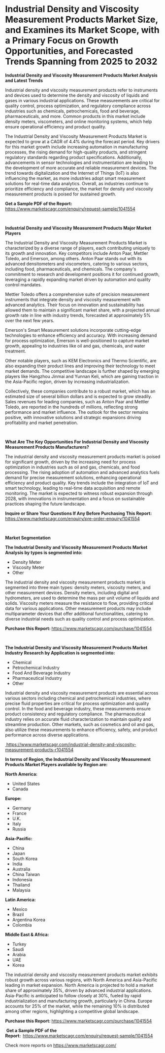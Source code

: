 <p><h1>Industrial Density and Viscosity Measurement Products Market Size, and Examines its Market Scope, with a Primary Focus on Growth Opportunities, and Forecasted Trends Spanning from 2025 to 2032</h1></p><p><strong>Industrial Density and Viscosity Measurement Products Market Analysis and Latest Trends</strong></p>
<p><p>Industrial density and viscosity measurement products refer to instruments and devices used to determine the density and viscosity of liquids and gases in various industrial applications. These measurements are critical for quality control, process optimization, and regulatory compliance across industries such as chemicals, petrochemicals, food and beverage, pharmaceuticals, and more. Common products in this market include density meters, viscometers, and online monitoring systems, which help ensure operational efficiency and product quality.</p><p>The Industrial Density and Viscosity Measurement Products Market is expected to grow at a CAGR of 4.4% during the forecast period. Key drivers for this market growth include increasing automation in manufacturing processes, the rising demand for high-quality products, and stringent regulatory standards regarding product specifications. Additionally, advancements in sensor technologies and instrumentation are leading to the development of more accurate and reliable measurement devices. The trend towards digitalization and the Internet of Things (IoT) is also influencing the market, as more industries adopt smart measurement solutions for real-time data analytics. Overall, as industries continue to prioritize efficiency and compliance, the market for density and viscosity measurement products is poised for sustained growth.</p></p>
<p><strong>Get a Sample PDF of the Report:&nbsp;</strong> <a href="https://www.marketscagr.com/enquiry/request-sample/1041554?utm_campaign=2278&utm_medium=2&utm_source=Github&utm_content=ia&utm_term=16022025&utm_id=industrial-density-and-viscosity-measurement-products">https://www.marketscagr.com/enquiry/request-sample/1041554</a></p>
<p>&nbsp;</p>
<p><strong>Industrial Density and Viscosity Measurement Products Major Market Players</strong></p>
<p><p>The Industrial Density and Viscosity Measurement Products Market is characterized by a diverse range of players, each contributing uniquely to its growth and innovation. Key competitors include Anton Paar, Mettler Toledo, and Emerson, among others. Anton Paar stands out with its advanced densitometers and viscometers, catering to various sectors, including food, pharmaceuticals, and chemicals. The company's commitment to research and development positions it for continued growth, leveraging a rapidly expanding market driven by automation and quality control mandates.</p><p>Mettler Toledo offers a comprehensive suite of precision measurement instruments that integrate density and viscosity measurement with advanced analytics. Their focus on innovation and sustainability has allowed them to maintain a significant market share, with a projected annual growth rate in line with industry trends, forecasted at approximately 5% over the next few years.</p><p>Emerson's Smart Measurement solutions incorporate cutting-edge technologies to enhance efficiency and accuracy. With increasing demand for process optimization, Emerson is well-positioned to capture market growth, appealing to industries like oil and gas, chemicals, and water treatment.</p><p>Other notable players, such as KEM Electronics and Thermo Scientific, are also expanding their product lines and improving their technology to meet market demands. The competitive landscape is further shaped by emerging players like Hangzhou Jinmai and Yunnan Keli, which are gaining traction in the Asia-Pacific region, driven by increasing industrialization.</p><p>Collectively, these companies contribute to a robust market, which has an estimated size of several billion dollars and is expected to grow steadily. Sales revenues for leading companies, such as Anton Paar and Mettler Toledo, are reported in the hundreds of millions, reflecting strong performance and market influence. The outlook for the sector remains positive, with innovative solutions and strategic expansions driving profitability and market penetration.</p></p>
<p>&nbsp;</p>
<p><strong>What Are The Key Opportunities For Industrial Density and Viscosity Measurement Products Manufacturers?</strong></p>
<p><p>The industrial density and viscosity measurement products market is poised for significant growth, driven by the increasing need for process optimization in industries such as oil and gas, chemicals, and food processing. The rising adoption of automation and advanced analytics fuels demand for precise measurement solutions, enhancing operational efficiency and product quality. Key trends include the integration of IoT and smart technology, leading to real-time data acquisition and remote monitoring. The market is expected to witness robust expansion through 2028, with innovations in instrumentation and a focus on sustainable practices shaping the future landscape.</p></p>
<p><strong>Inquire or Share Your Questions If Any Before Purchasing This Report:</strong> <a href="https://www.marketscagr.com/enquiry/pre-order-enquiry/1041554?utm_campaign=2278&utm_medium=2&utm_source=Github&utm_content=ia&utm_term=16022025&utm_id=industrial-density-and-viscosity-measurement-products">https://www.marketscagr.com/enquiry/pre-order-enquiry/1041554</a></p>
<p>&nbsp;</p>
<p><strong>Market Segmentation</strong></p>
<p><strong>The Industrial Density and Viscosity Measurement Products Market Analysis by types is segmented into:</strong></p>
<p><ul><li>Density Meter</li><li>Viscosity Meter</li><li>Other</li></ul></p>
<p><p>The industrial density and viscosity measurement products market is segmented into three main types: density meters, viscosity meters, and other measurement devices. Density meters, including digital and hydrometers, are used to determine the mass per unit volume of liquids and solids. Viscosity meters measure the resistance to flow, providing critical data for various applications. Other measurement products may include multiparameter devices that offer additional functionalities, catering to diverse industrial needs such as quality control and process optimization.</p></p>
<p><strong>Purchase this Report:&nbsp;</strong><a href="https://www.marketscagr.com/purchase/1041554?utm_campaign=2278&utm_medium=2&utm_source=Github&utm_content=ia&utm_term=16022025&utm_id=industrial-density-and-viscosity-measurement-products">https://www.marketscagr.com/purchase/1041554</a></p>
<p>&nbsp;</p>
<p><strong>The Industrial Density and Viscosity Measurement Products Market Industry Research by Application is segmented into:</strong></p>
<p><ul><li>Chemical</li><li>Petrochemical Industry</li><li>Food And Beverage Industry</li><li>Pharmaceutical Industry</li><li>Other</li></ul></p>
<p><p>Industrial density and viscosity measurement products are essential across various sectors including chemical and petrochemical industries, where precise fluid properties are critical for process optimization and quality control. In the food and beverage industry, these measurements ensure product consistency and regulatory compliance. The pharmaceutical industry relies on accurate fluid characterization to maintain quality and streamline production. Other markets, such as cosmetics and oil and gas, also utilize these measurements to enhance efficiency, safety, and product performance across diverse applications.</p></p>
<p><a href="https://www.marketscagr.com/industrial-density-and-viscosity-measurement-products-r1041554?utm_campaign=2278&utm_medium=2&utm_source=Github&utm_content=ia&utm_term=16022025&utm_id=industrial-density-and-viscosity-measurement-products">&nbsp;https://www.marketscagr.com/industrial-density-and-viscosity-measurement-products-r1041554</a></p>
<p><strong>In terms of Region, the Industrial Density and Viscosity Measurement Products Market Players available by Region are:</strong></p>
<p>
    <p> <strong> North America: </strong>
        <ul>
            <li>United States</li>
            <li>Canada</li>
        </ul>
        </p> 
    <p> <strong> Europe: </strong>
        <ul>
            <li>Germany</li>
            <li>France</li>
            <li>U.K.</li>
            <li>Italy</li>
            <li>Russia</li>
        </ul>
        </p> 
    <p> <strong> Asia-Pacific: </strong>
        <ul>
            <li>China</li>
            <li>Japan</li>
            <li>South Korea</li>
            <li>India</li>
            <li>Australia</li>
            <li>China Taiwan</li>
            <li>Indonesia</li>
            <li>Thailand</li>
            <li>Malaysia</li>
        </ul>
        </p> 
    <p> <strong> Latin America: </strong>
        <ul>
            <li>Mexico</li>
            <li>Brazil</li>
            <li>Argentina Korea</li>
            <li>Colombia</li>
        </ul>
        </p> 
    <p> <strong> Middle East & Africa: </strong>
        <ul>
            <li>Turkey</li>
            <li>Saudi</li>
            <li>Arabia</li>
            <li>UAE</li>
            <li>Korea</li>
        </ul>
    </p>
    </p>
<p><p>The industrial density and viscosity measurement products market exhibits robust growth across various regions, with North America and Asia-Pacific leading in market expansion. North America is projected to hold a market share of approximately 35%, driven by advanced industrial applications. Asia-Pacific is anticipated to follow closely at 30%, fueled by rapid industrialization and manufacturing growth, particularly in China. Europe accounts for 25% of the market, while the remaining 10% is distributed among other regions, highlighting a competitive global landscape.</p></p>
<p><strong>Purchase this Report: </strong><a href="https://www.marketscagr.com/purchase/1041554?utm_campaign=2278&utm_medium=2&utm_source=Github&utm_content=ia&utm_term=16022025&utm_id=industrial-density-and-viscosity-measurement-products">https://www.marketscagr.com/purchase/1041554</a></p>
<p>&nbsp;<strong>Get a Sample PDF of the Report:&nbsp;&nbsp;</strong><a href="https://www.marketscagr.com/enquiry/request-sample/1041554?utm_campaign=2278&utm_medium=2&utm_source=Github&utm_content=ia&utm_term=16022025&utm_id=industrial-density-and-viscosity-measurement-products">https://www.marketscagr.com/enquiry/request-sample/1041554</a></p>
<p><strong></strong></p>
<p>Check more reports on <a href="https://www.marketscagr.com/?utm_campaign=2278&utm_medium=2&utm_source=Github&utm_content=ia&utm_term=16022025&utm_id=industrial-density-and-viscosity-measurement-products">https://www.marketscagr.com/</a></p>